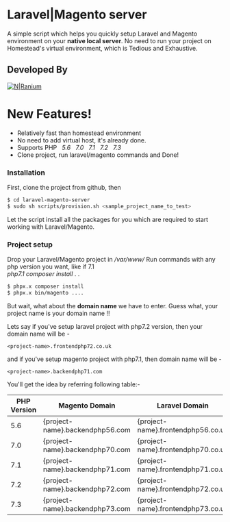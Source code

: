 # Laravel|Magento server
A simple script which helps you quickly setup Laravel and Magento environment on your **native local server**. 
No need to run your project on Homestead's virtual environment, which is Tedious and Exhaustive.
## Developed By 
[![N|Ranium](https://d1vxlv5w7jsf3o.cloudfront.net/wp-content/uploads/2018/10/24121043/ranium-logo-black.png)](https://ranium.in/)
##
# New Features!

  - Relatively fast than homestead environment 
  - No need to add virtual host, it's already done.
  - Supports PHP &nbsp; *5.6 &nbsp; 7.0 &nbsp; 7.1 &nbsp; 7.2 &nbsp; 7.3*
  - Clone project, run laravel/magento commands and Done!


### Installation

First, clone the project from github, then 

```sh
$ cd laravel-magento-server
$ sudo sh scripts/provision.sh <sample_project_name_to_test>
```
Let the script install all the packages for you which are required to start working with Laravel/Magento.

### Project setup

Drop your Laravel/Magento project in */var/www/<project>*
Run commands with any php version you want, like if 7.1  
*php7.1 composer install*
.
.
```sh 
$ phpx.x composer install
$ phpx.x bin/magento ....
```

But wait, what about the **domain name** we have to enter. 
Guess what, your project name is your domain name !!

Lets say if you've setup laravel project with php7.2 version, then your domain name will be - 
```
<project-name>.frontendphp72.co.uk
```
and if you've setup magento project with php7.1, then domain name will be - 
```
<project-name>.backendphp71.com
```
You'll get the idea by referring following table:-

| PHP Version | Magento Domain | Laravel Domain | 
| ------ | ------ | ----- |
| 5.6 | {project-name}.backendphp56.com | {project-name}.frontendphp56.co.uk
| 7.0 | {project-name}.backendphp70.com | {project-name}.frontendphp70.co.uk
| 7.1 | {project-name}.backendphp71.com | {project-name}.frontendphp71.co.uk
| 7.2 | {project-name}.backendphp72.com | {project-name}.frontendphp72.co.uk
| 7.3 | {project-name}.backendphp73.com | {project-name}.frontendphp73.co.uk
